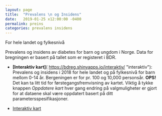 ```yaml
---
layout: page
title:  "Prevalens \n og Insidens"
date:   2019-01-25 x12:00:00 -0400
permalink: preins
categories: prevalens insidens
---
```


For hele landet og fylkesnivå


Prevalens og insidens av diabetes for barn og ungdom i Norge. Data for
bregningen er basert på tallet som er registeret i BDR.

* **[Interaktiv kart]**( https://bdreg.shinyapps.io/interaktiv/ "interaktiv"): Prevalens
  og insidens i 2018 for hele landet og på fylkesnivå for barn mellom 0-14
  år. Bergeningen er for pr. 100 og 10,000 personsår. **OPS!** Det kan ta litt tid
  for førstegangsfremvisning av kartet. Viktig å tykke knappen *Oppdatere kart* hver gang
  endring på valgmuligheter er gjort for at dataene skal være oppdatert basert på
  ditt parametersspesifikasjoner.

<ul class="actions small">
<li><a href="https://bdreg.shinyapps.io/interaktiv" class="button special small">Interaktiv kart</a></li>
</ul>
